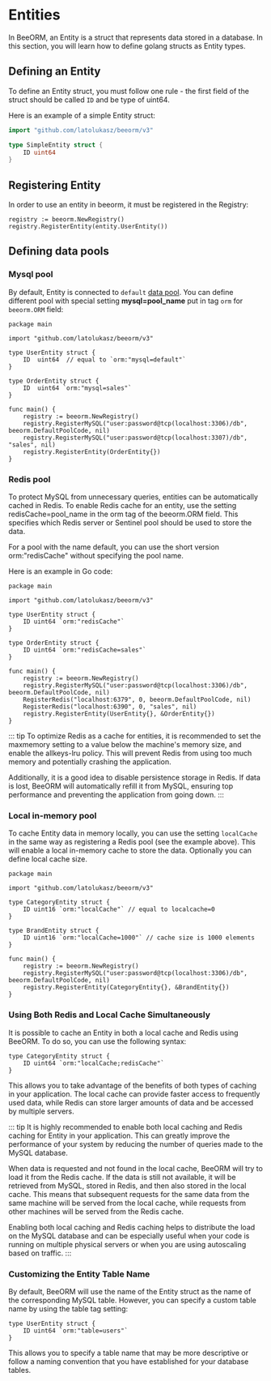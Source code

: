 # Entities

In BeeORM, an Entity is a struct that represents data stored in a database. In this section, you will learn how to define golang structs as Entity types.

## Defining an Entity

To define an Entity struct, you must follow one rule - the first field of the struct should be called `ID` and be type of uint64.

Here is an example of a simple Entity struct:

```go
import "github.com/latolukasz/beeorm/v3"

type SimpleEntity struct {
	ID uint64
}
```

## Registering Entity

In order to use an entity in beeorm, it must be registered in the Registry:

```go{2}
registry := beeorm.NewRegistry()
registry.RegisterEntity(entity.UserEntity()) 
```

## Defining data pools

### Mysql pool

By default, Entity is connected to `default` [data pool](/guide/datapools.html#mysql-pool).
You can define different pool with special setting **mysql=pool_name** put in tag `orm` 
for `beeorm.ORM` field:

```go{6,10}
package main

import "github.com/latolukasz/beeorm/v3"

type UserEntity struct {
	ID  uint64  // equal to `orm:"mysql=default"`
}

type OrderEntity struct {
	ID  uint64 `orm:"mysql=sales"`
}

func main() {
    registry := beeorm.NewRegistry()
    registry.RegisterMySQL("user:password@tcp(localhost:3306)/db", beeorm.DefaultPoolCode, nil)
    registry.RegisterMySQL("user:password@tcp(localhost:3307)/db", "sales", nil)
    registry.RegisterEntity(OrderEntity{}) 
}  
```

### Redis pool

To protect MySQL from unnecessary queries, entities can be automatically cached in Redis. To enable Redis cache for an entity, use the setting redisCache=pool_name in the orm tag of the beeorm.ORM field. This specifies which Redis server or Sentinel pool should be used to store the data.

For a pool with the name default, you can use the short version orm:"redisCache" without specifying the pool name.

Here is an example in Go code:

```go{6,10}
package main

import "github.com/latolukasz/beeorm/v3"

type UserEntity struct {
	ID uint64 `orm:"redisCache"`
}

type OrderEntity struct {
	ID uint64 `orm:"redisCache=sales"`
}

func main() {
    registry := beeorm.NewRegistry()
    registry.RegisterMySQL("user:password@tcp(localhost:3306)/db", beeorm.DefaultPoolCode, nil)
    RegisterRedis("localhost:6379", 0, beeorm.DefaultPoolCode, nil)
    RegisterRedis("localhost:6390", 0, "sales", nil)
    registry.RegisterEntity(UserEntity{}, &OrderEntity{}) 
}  
```

::: tip
To optimize Redis as a cache for entities, it is recommended to set the maxmemory setting to a value below the machine's memory size, and enable the allkeys-lru policy. This will prevent Redis from using too much memory and potentially crashing the application.

Additionally, it is a good idea to disable persistence storage in Redis. If data is lost, BeeORM will automatically refill it from MySQL, ensuring top performance and preventing the application from going down.
:::

### Local in-memory pool

To cache Entity data in memory locally, you can use the setting `localCache` in the same way as registering a Redis pool (see the example above). This will enable a local in-memory cache to store the data.
Optionally you can define local cache size.

```go{6,10}
package main

import "github.com/latolukasz/beeorm/v3"

type CategoryEntity struct {
	ID uint16 `orm:"localCache"` // equal to localcache=0
}

type BrandEntity struct {
	ID uint16 `orm:"localCache=1000"` // cache size is 1000 elements
}

func main() {
    registry := beeorm.NewRegistry()
    registry.RegisterMySQL("user:password@tcp(localhost:3306)/db", beeorm.DefaultPoolCode, nil)
    registry.RegisterEntity(CategoryEntity{}, &BrandEntity{}) 
}  
```


### Using Both Redis and Local Cache Simultaneously

It is possible to cache an Entity in both a local cache and Redis using BeeORM. To do so, you can use the following syntax:

```go{2}
type CategoryEntity struct {
	ID uint64 `orm:"localCache;redisCache"`
}
```

This allows you to take advantage of the benefits of both types of caching in your application. The local cache can provide faster access to frequently used data, while Redis can store larger amounts of data and be accessed by multiple servers.

::: tip
It is highly recommended to enable both local caching and Redis caching for Entity in your application. This can greatly improve the performance of your system by reducing the number of queries made to the MySQL database.

When data is requested and not found in the local cache, BeeORM will try to load it from the Redis cache. If the data is still not available, it will be retrieved from MySQL, stored in Redis, and then also stored in the local cache. This means that subsequent requests for the same data from the same machine will be served from the local cache, while requests from other machines will be served from the Redis cache.

Enabling both local caching and Redis caching helps to distribute the load on the MySQL database and can be especially useful when your code is running on multiple physical servers or when you are using autoscaling based on traffic.
:::


### Customizing the Entity Table Name

By default, BeeORM will use the name of the Entity struct as the name of the corresponding MySQL table. However, you can specify a custom table name by using the table tag setting:

```go{2}
type UserEntity struct {
	ID uint64 `orm:"table=users"`
}
```

This allows you to specify a table name that may be more descriptive or follow a naming convention that you have established for your database tables.